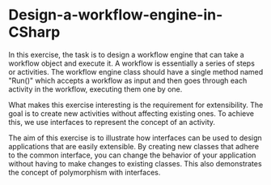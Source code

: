 # Design-a-workflow-engine-in-CSharp

In this exercise, the task is to design a workflow engine that can take a workflow object and execute it. A workflow is essentially a series of steps or activities. The workflow engine class should have a single method named "Run()" which accepts a workflow as input and then goes through each activity in the workflow, executing them one by one.

What makes this exercise interesting is the requirement for extensibility. The goal is to create new activities without affecting existing ones. To achieve this, we use interfaces to represent the concept of an activity. 

The aim of this exercise is to illustrate how interfaces can be used to design applications that are easily extensible. By creating new classes that adhere to the common interface, you can change the behavior of your application without having to make changes to existing classes. This also demonstrates the concept of polymorphism with interfaces.
